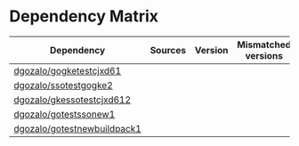 # Dependency Matrix

Dependency | Sources | Version | Mismatched versions
---------- | ------- | ------- | -------------------
[dgozalo/gogketestcjxd61](https://github.com/dgozalo/gogketestcjxd61.git) |  | []() | 
[dgozalo/ssotestgogke2](https://github.com/dgozalo/ssotestgogke2.git) |  | []() | 
[dgozalo/gkessotestcjxd612](https://github.com/dgozalo/gkessotestcjxd612.git) |  | []() | 
[dgozalo/gotestssonew1](https://github.com/dgozalo/gotestssonew1.git) |  | []() | 
[dgozalo/gotestnewbuildpack1](https://github.com/dgozalo/gotestnewbuildpack1.git) |  | []() | 
